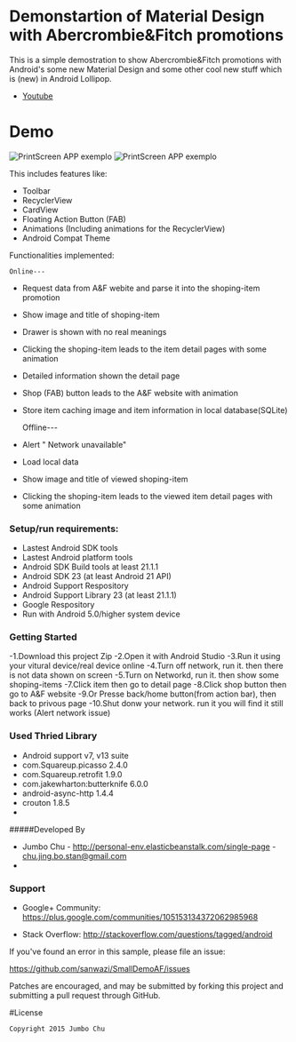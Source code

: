 
# Demonstartion of Material Design with Abercrombie&Fitch promotions

This is a simple demostration to show Abercrombie&Fitch promotions with Android's some new Material Design and some other cool new stuff which is (new) in Android Lollipop.

* [Youtube](https://youtu.be/gN7NpyFjwdw)

# Demo

![PrintScreen APP exemplo](https://cloud.githubusercontent.com/assets/9556537/10978104/1f4feb0e-83c3-11e5-8fac-83e1be0fb5c2.png)
![PrintScreen APP exemplo](https://cloud.githubusercontent.com/assets/9556537/10978103/1d0b08e2-83c3-11e5-913b-7c9908e89b6a.png)


This includes features like:
- Toolbar
- RecyclerView
- CardView
- Floating Action Button (FAB)
- Animations (Including animations for the RecyclerView)
- Android Compat Theme

Functionalities implemented:

	Online---
- Request data from A&F webite and parse it into the shoping-item promotion
- Show image and title of shoping-item 
- Drawer is shown with no real meanings
- Clicking the shoping-item leads to the item detail pages with some animation
- Detailed information shown the detail page
- Shop (FAB) button leads to the A&F website with animation
- Store item caching image and item information in local database(SQLite)

	Offline---
- Alert " Network unavailable"
- Load local data
- Show image and title of viewed shoping-item 
- Clicking the shoping-item leads to the viewed item detail pages with some animation

### Setup/run requirements:
- Lastest Android SDK tools 
- Lastest Android platform tools
- Android SDK Build tools at least 21.1.1
- Android SDK 23 (at least Android 21 API)
- Android Support Respository
- Android Support Library 23 (at least 21.1.1)
- Google Respository
- Run with Android 5.0/higher system device

### Getting Started

-1.Download this project Zip
-2.Open it with Android Studio
-3.Run it using your vitural device/real device online
-4.Turn off network, run it. then there is not data shown on screen
-5.Turn on Networkd, run it. then show some shoping-items
-7.Click item then go to detail page
-8.Click shop button then go to A&F website
-9.Or Presse back/home button(from action bar), then back to privous page
-10.Shut donw your network. run it you will find it still works (Alert network issue)

### Used Thried Library

- Android support v7, v13 suite
- com.Squareup.picasso 2.4.0
- com.Squareup.retrofit 1.9.0
- com.jakewharton:butterknife 6.0.0
- android-async-http 1.4.4
- crouton 1.8.5
- 
#####Developed By
* Jumbo Chu - http://personal-env.elasticbeanstalk.com/single-page - <chu.jing.bo.stan@gmail.com>
* 
### Support

- Google+ Community: https://plus.google.com/communities/105153134372062985968

- Stack Overflow: http://stackoverflow.com/questions/tagged/android

If you've found an error in this sample, please file an issue:

https://github.com/sanwazi/SmallDemoAF/issues

Patches are encouraged, and may be submitted by forking this project and
submitting a pull request through GitHub.


#License

    Copyright 2015 Jumbo Chu



